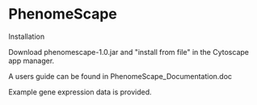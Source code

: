 # PhenomeScape

Installation

Download phenomescape-1.0.jar and "install from file" in the Cytoscape app manager.

A users guide can be found in PhenomeScape_Documentation.doc

Example gene expression data is provided.

